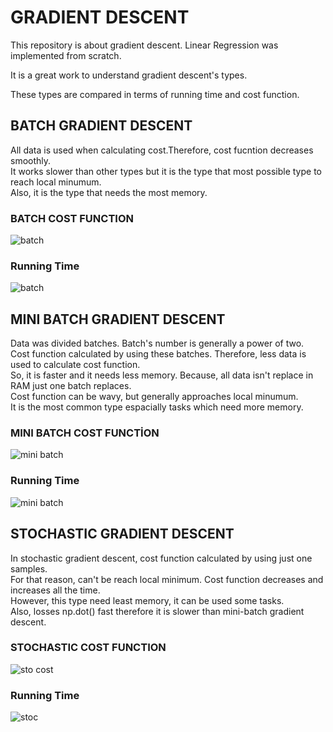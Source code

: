 # GRADIENT DESCENT  

This repository is  about gradient descent. 
Linear Regression was implemented from scratch.     

It is a great work to understand gradient descent's types.     

These types are compared in terms of running time and cost function. 

## BATCH GRADIENT DESCENT 
All data is used when calculating cost.Therefore, cost fucntion decreases smoothly.  
It works slower than other types but it is the type that most possible type to reach local minumum.  
Also, it is the type that needs the most memory.  

### BATCH COST FUNCTION 
![batch](https://user-images.githubusercontent.com/94362868/193311912-bcbd575d-093f-48cc-981b-28780f5cd900.png) 
### Running Time      

![batch](https://user-images.githubusercontent.com/94362868/193933719-16ccbaba-f2e7-4509-8475-fc617dd93c7b.png)


## MINI BATCH GRADIENT DESCENT    
Data was divided batches. Batch's number is generally a power of two.  
Cost function calculated by using these batches. Therefore, less data is used to calculate cost function.  
So, it is faster and it needs less memory. Because, all data isn't replace in RAM just one batch replaces.  
Cost function can be wavy, but generally approaches local minumum.   
It is the most common type espacially tasks which need more memory.   


###  MINI BATCH COST FUNCTİON 
![mini batch](https://user-images.githubusercontent.com/94362868/193311987-dc9cc0a4-cea7-443c-8063-9d655a71ffc5.png)
### Running Time       

![mini batch](https://user-images.githubusercontent.com/94362868/193933734-3056cbaa-d5d1-4fdd-a7e5-e59484b08350.png)

## STOCHASTIC GRADIENT DESCENT   
In stochastic gradient descent, cost function calculated by using just one samples.  
For that reason, can't be reach local minimum. Cost function decreases and increases all the time.  
However, this type need least memory, it can be used some tasks.  
Also, losses np.dot() fast therefore it is slower than mini-batch gradient descent.  


###  STOCHASTIC COST FUNCTION 
![sto cost](https://user-images.githubusercontent.com/94362868/193933788-d2df7a45-6c30-49bf-935a-ca47d3f36753.png)

### Running Time       

![stoc](https://user-images.githubusercontent.com/94362868/193933870-4ecdd640-c7c6-4e62-8a72-a7f90f451bda.png)

